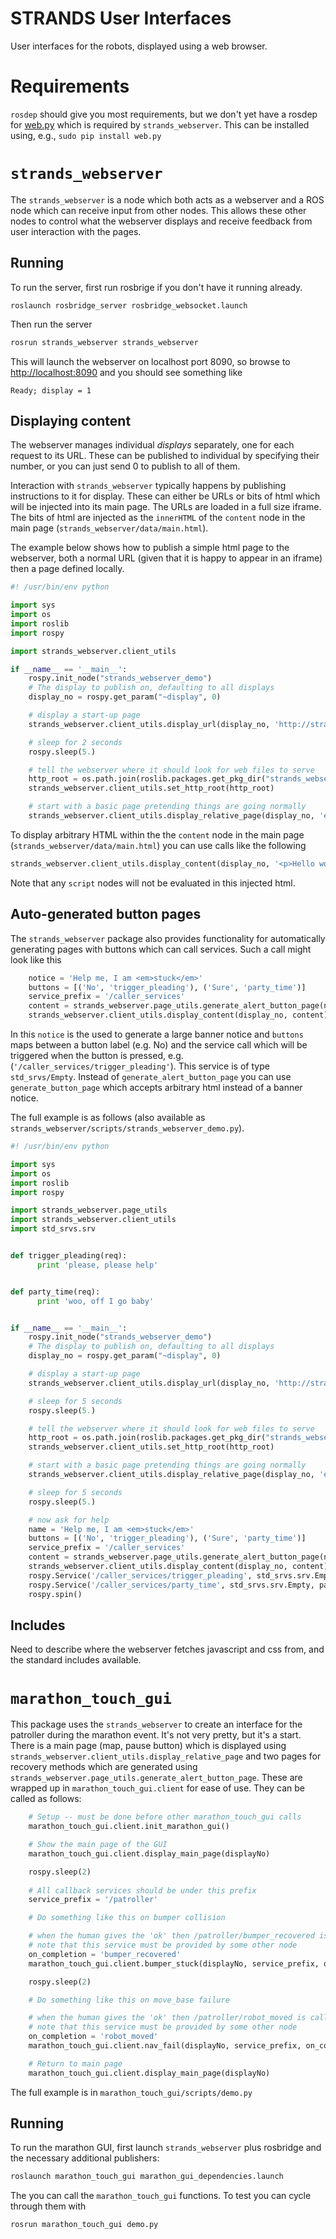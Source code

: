 # STRANDS User Interfaces

User interfaces for the robots, displayed using a web browser.

# Requirements

`rosdep` should give you most requirements, but we don't yet have a rosdep for [web.py](http://webpy.org) which is required by `strands_webserver`. This can be installed using, e.g., `sudo pip install web.py`


# `strands_webserver`

The `strands_webserver` is a node which both acts as a webserver and a ROS node which can receive input from other nodes. This allows these other nodes to control what the webserver displays and receive feedback from user interaction with the pages.

## Running

To run the server, first run rosbrige if you don't have it running already.
```
roslaunch rosbridge_server rosbridge_websocket.launch
```
Then run the server
```bash
rosrun strands_webserver strands_webserver 
```

This will launch the webserver on localhost port 8090, so browse to [http://localhost:8090](http://localhost:8090) and you should see something like
```text
Ready; display = 1
```

## Displaying content

The webserver manages individual *displays* separately, one for each request to its URL. These can be published to individual by specifying their number, or you can just send 0 to publish to all of them.

Interaction with `strands_webserver` typically happens by publishing instructions to it for display. These can either be URLs or bits of html which will be injected into its main page. The URLs are loaded in a full size iframe. The bits of html are injected as the `innerHTML` of the `content` node in the main page (`strands_webserver/data/main.html`).

The example below shows how to publish a simple html page to the webserver, both a normal URL (given that it is happy to appear in an iframe) then a page defined locally.
```python
#! /usr/bin/env python

import sys
import os
import roslib
import rospy

import strands_webserver.client_utils

if __name__ == '__main__':
	rospy.init_node("strands_webserver_demo")
	# The display to publish on, defaulting to all displays
	display_no = rospy.get_param("~display", 0)	

	# display a start-up page
	strands_webserver.client_utils.display_url(display_no, 'http://strands-project.eu')

	# sleep for 2 seconds
	rospy.sleep(5.)

	# tell the webserver where it should look for web files to serve
	http_root = os.path.join(roslib.packages.get_pkg_dir("strands_webserver"), "data")
	strands_webserver.client_utils.set_http_root(http_root)

	# start with a basic page pretending things are going normally
	strands_webserver.client_utils.display_relative_page(display_no, 'example-page.html')
```

To display arbitrary HTML within the the `content` node in the main page (`strands_webserver/data/main.html`) you can use calls like the following
```python
strands_webserver.client_utils.display_content(display_no, '<p>Hello world</p>') 
```
Note that any `script` nodes will not be evaluated in this injected html. 

## Auto-generated button pages

The `strands_webserver` package also provides functionality for automatically generating pages with buttons which can call services. Such a call might look like this
```python
	notice = 'Help me, I am <em>stuck</em>'
	buttons = [('No', 'trigger_pleading'), ('Sure', 'party_time')]
	service_prefix = '/caller_services'
	content = strands_webserver.page_utils.generate_alert_button_page(notice, buttons, service_prefix)	
	strands_webserver.client_utils.display_content(display_no, content) 
```
In this `notice` is the used to generate a large banner notice and `buttons` maps between a button label (e.g. No) and the service call which will be triggered when the button is pressed, e.g. (`'/caller_services/trigger_pleading'`). This service is of type `std_srvs/Empty`. Instead of `generate_alert_button_page` you can use `generate_button_page` which accepts arbitrary html instead of a banner notice.

The full example is as follows (also available as `strands_webserver/scripts/strands_webserver_demo.py`).

```python
#! /usr/bin/env python

import sys
import os
import roslib
import rospy

import strands_webserver.page_utils
import strands_webserver.client_utils
import std_srvs.srv 


def trigger_pleading(req):
      print 'please, please help'


def party_time(req):
      print 'woo, off I go baby'


if __name__ == '__main__':
	rospy.init_node("strands_webserver_demo")
	# The display to publish on, defaulting to all displays
	display_no = rospy.get_param("~display", 0)	

	# display a start-up page
	strands_webserver.client_utils.display_url(display_no, 'http://strands-project.eu')

	# sleep for 5 seconds
	rospy.sleep(5.)

	# tell the webserver where it should look for web files to serve
	http_root = os.path.join(roslib.packages.get_pkg_dir("strands_webserver"), "data")
	strands_webserver.client_utils.set_http_root(http_root)

	# start with a basic page pretending things are going normally
	strands_webserver.client_utils.display_relative_page(display_no, 'example-page.html')

	# sleep for 5 seconds
	rospy.sleep(5.)

	# now ask for help
	name = 'Help me, I am <em>stuck</em>'
	buttons = [('No', 'trigger_pleading'), ('Sure', 'party_time')]
	service_prefix = '/caller_services'
	content = strands_webserver.page_utils.generate_alert_button_page(name, buttons, service_prefix)	
	strands_webserver.client_utils.display_content(display_no, content) 
	rospy.Service('/caller_services/trigger_pleading', std_srvs.srv.Empty, trigger_pleading) 
	rospy.Service('/caller_services/party_time', std_srvs.srv.Empty, party_time) 
	rospy.spin()
```

## Includes

Need to describe where the webserver fetches javascript and css from, and the standard includes available.

# `marathon_touch_gui`

This package uses the `strands_webserver` to create an interface for the patroller during the marathon event. It's not very pretty, but it's a start. There is a main page (map, pause button) which is displayed using `strands_webserver.client_utils.display_relative_page` and two pages for recovery methods which are generated using `strands_webserver.page_utils.generate_alert_button_page`. These are wrapped up in `marathon_touch_gui.client` for ease of use. They can be called as follows:
```python
	# Setup -- must be done before other marathon_touch_gui calls
	marathon_touch_gui.client.init_marathon_gui()

	# Show the main page of the GUI
	marathon_touch_gui.client.display_main_page(displayNo)

	rospy.sleep(2)
	
	# All callback services should be under this prefix
	service_prefix = '/patroller'

	# Do something like this on bumper collision

	# when the human gives the 'ok' then /patroller/bumper_recovered is called
	# note that this service must be provided by some other node
	on_completion = 'bumper_recovered'
	marathon_touch_gui.client.bumper_stuck(displayNo, service_prefix, on_completion)

	rospy.sleep(2)

	# Do something like this on move_base failure

	# when the human gives the 'ok' then /patroller/robot_moved is called
	# note that this service must be provided by some other node
	on_completion = 'robot_moved'
	marathon_touch_gui.client.nav_fail(displayNo, service_prefix, on_completion)

	# Return to main page
	marathon_touch_gui.client.display_main_page(displayNo)
```
The full example is in `marathon_touch_gui/scripts/demo.py`

## Running

To run the marathon GUI, first launch `strands_webserver` plus rosbridge and the necessary additional publishers:
```bash
roslaunch marathon_touch_gui marathon_gui_dependencies.launch
```
The you can call the `marathon_touch_gui` functions. To test you can cycle through them with 
```bash
rosrun marathon_touch_gui demo.py 
```


